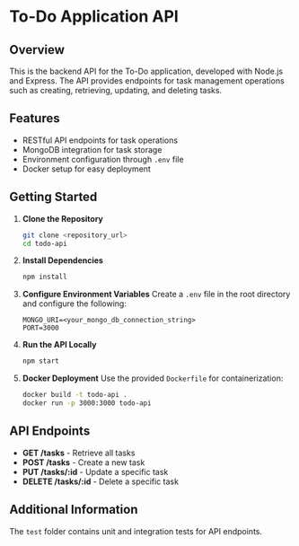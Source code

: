 
# To-Do Application API

## Overview
This is the backend API for the To-Do application, developed with Node.js and Express. The API provides endpoints for task management operations such as creating, retrieving, updating, and deleting tasks.

## Features
- RESTful API endpoints for task operations
- MongoDB integration for task storage
- Environment configuration through `.env` file
- Docker setup for easy deployment

## Getting Started

1. **Clone the Repository**
   ```bash
   git clone <repository_url>
   cd todo-api
   ```

2. **Install Dependencies**
   ```bash
   npm install
   ```

3. **Configure Environment Variables**
   Create a `.env` file in the root directory and configure the following:
   ```env
   MONGO_URI=<your_mongo_db_connection_string>
   PORT=3000
   ```

4. **Run the API Locally**
   ```bash
   npm start
   ```

5. **Docker Deployment**
   Use the provided `Dockerfile` for containerization:
   ```bash
   docker build -t todo-api .
   docker run -p 3000:3000 todo-api
   ```

## API Endpoints
- **GET /tasks** - Retrieve all tasks
- **POST /tasks** - Create a new task
- **PUT /tasks/:id** - Update a specific task
- **DELETE /tasks/:id** - Delete a specific task

## Additional Information
The `test` folder contains unit and integration tests for API endpoints.
